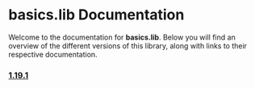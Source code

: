 # basics.lib Documentation

Welcome to the documentation for **basics.lib**. Below you will find an overview of the different versions of this library, along with links to their respective documentation.

### [1.19.1](./1.19.1/doc.md)
